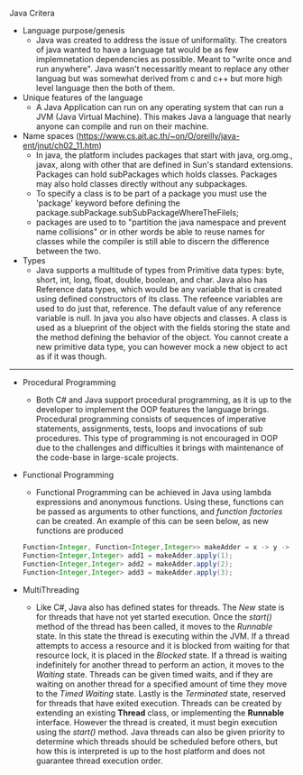 Java Critera

* Language purpose/genesis
  * Java was created to address the issue of uniformality. The creators of java wanted to have a language tat would be as few implemnetation dependencies as possible. Meant to "write once and run anywhere". Java wasn't necessaritly meant to replace any other languag but was somewhat derived from c and c++ but more high level language then the both of them.
* Unique features of the language
  * A Java Application can run on any operating system that can run a JVM (Java Virtual Machine). This makes Java a language that nearly anyone can compile and run on their machine.
* Name spaces (https://www.cs.ait.ac.th/~on/O/oreilly/java-ent/jnut/ch02_11.htm)
  * In java, the platform includes packages that start with java, org.omg., javax, along with other that are defined in Sun's standard extensions. Packages can hold subPackages which holds classes. Packages may also hold classes directly without any subpackages.
  * To specify a class is to be part of a package you must use the 'package' keyword before defining the package.subPackage.subSubPackageWhereTheFileIs;
  * packages are used to to "partition the java namespace and prevent name collisions" or in other words be able to reuse names for classes while the compiler is still able to discern the difference between the two.
* Types
    * Java supports a multitude of types from Primitive data types: byte, short, int, long, float, double, boolean, and char. Java also has Reference data types, which would be any variable that is created using defined constructors of its class. The refeence variables are used to do just that, reference. The default value of any reference variable is null. In java you also have objects and classes. A class is used as a blueprint of the object with the fields storing the state and the method defining the behavior of the object. You cannot create a new primitive data type, you can  however mock a new object to act as if it was though.
  
 
-------------------------------------------------------------
* Procedural Programming
  * Both C# and Java support procedural programming, as it is up to the developer to implement the OOP features the language brings. Procedural programming consists of sequences of imperative statements, assignments, tests, loops and invocations of sub procedures. This type of programming is not encouraged in OOP due to the challenges and difficulties it brings with maintenance of the code-base in large-scale projects.

* Functional Programming
  * Functional Programming can be achieved in Java using lambda expressions and anonymous functions. Using these, functions can be passed as arguments to other functions, and *function factories* can be created. An example of this can be seen below, as new functions are produced
  
  ```java
  Function<Integer, Function<Integer,Integer>> makeAdder = x -> y -> x + y;
  Function<Integer,Integer> add1 = makeAdder.apply(1);
  Function<Integer,Integer> add2 = makeAdder.apply(2);
  Function<Integer,Integer> add3 = makeAdder.apply(3);
  ```

* MultiThreading
  * Like C#, Java also has defined states for threads. The *New* state is for threads that have not yet started execution. Once the *start()* method of the thread has been called, it moves to the *Runnable* state. In this state the thread is executing within the JVM. If a thread attempts to access a resource and it is blocked from waiting for that resource lock, it is placed in the *Blocked* state. If a thread is waiting indefinitely for another thread to perform an action, it moves to the *Waiting* state. Threads can be given timed waits, and if they are waiting on another thread for a specified amount of time they move to the *Timed Waiting* state. Lastly is the *Terminated* state, reserved for threads that have exited execution. Threads can be created by extending an existing **Thread** class, or implementing the **Runnable** interface. However the thread is created, it must begin execution using the *start()* method. Java threads can also be given priority to determine which threads should be scheduled before others, but how this is interpreted is up to the host platform and does not guarantee thread execution order.

